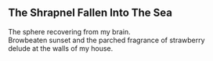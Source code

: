 The Shrapnel Fallen Into The Sea
--------------------------------
The sphere recovering from my brain.  
Browbeaten sunset and the parched fragrance of strawberry  
delude at the walls of my house.  
